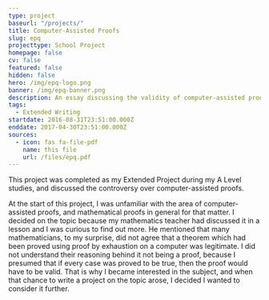 ```yaml
---
type: project
baseurl: "/projects/"
title: Computer-Assisted Proofs
slug: epq
projecttype: School Project
homepage: false
cv: false
featured: false
hidden: false
hero: /img/epq-logo.png
banner: /img/epq-banner.png
description: An essay discussing the validity of computer-assisted proofs
tags:
  - Extended Writing
startdate: 2016-08-31T23:51:00.000Z
enddate: 2017-04-30T23:51:00.000Z
sources:
  - icon: fas fa-file-pdf
    name: this file
    url: /files/epq.pdf
---
```


This project was completed as my Extended Project during my A Level studies, and discussed the controversy over computer-assisted proofs.

At the start of this project, I was unfamiliar with the area of computer-assisted proofs, and mathematical proofs in general for that matter. I decided on the topic because my mathematics teacher had discussed it in a lesson and I was curious to find out more. He mentioned that many mathematicians, to my surprise, did not agree that a theorem which had been proved using proof by exhaustion on a computer was legitimate. I did not understand their reasoning behind it not being a proof, because I presumed that if every case was proved to be true, then the proof would have to be valid. That is why I became interested in the subject, and when that chance to write a project on the topic arose, I decided I wanted to consider it further.
